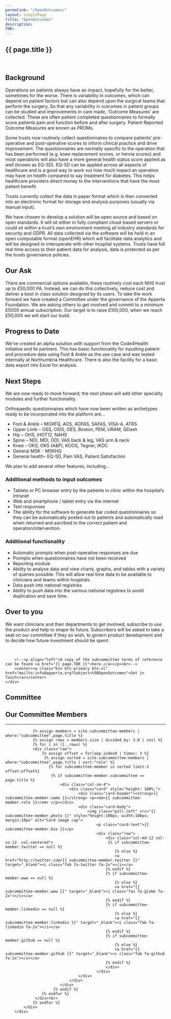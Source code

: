 ```yaml
---
permalink: "/OpenOutcomes/"
layout: singlePage
title: "OpenOutcomes"
description: 
TOR: 
---
```


<section class="bg-white text-black" id="about">
      <div class="container text-center">
        <h1 class="text-uppercase text-dark">{{ page.title }}</h1><br>
        <p align="left">
        <h2>Background</h2>
        <p align="left">Operations on patients always have an impact, hopefully for the better, sometimes for the worse. There is variability in outcomes, which can depend on patient factors but can also depend upon the surgical teams that perform the surgery. So that any variability in outcomes in patient groups can be studied and improvements in care made, ‘Outcome Measures’ are collected. These are often patient completed questionnaires to formally score patients pain and function before and after surgery. Patient Reported Outcome Measures are known as PROMs.
        </p>
        <p align="left">Some trusts now routinely collect questionnaires to compare patients’ pre-operative and post-operative scores to inform clinical practice and drive improvement. The questionnaires are normally specific to the operation that has been performed (e.g. knee replacement scores, or hernia scores) and most operations will also have a more general health status score applied as well (known as EQ-5D). EQ-5D can be applied across all aspects of healthcare and is a good way to work out how much impact an operation may have on health compared to say treatment for diabetes. This helps healthcare providers direct money to the interventions that have the most patient benefit.</p>
        <p align="left">Trusts currently collect the data in paper format which is then converted into an electronic format for storage and analysis purposes (usually via manual input).</p>
        <p align="left">We have chosen to develop a solution will be open source and based on open standards. It will sit either in fully compliant cloud-based servers or could sit within a trust’s own environment meeting all industry standards for security and GDPR. All data collected via the software will be held in an open computable format (openEHR) which will facilitate data analytics and will be designed to interoperate with other hospital systems. Trusts have full real time access to their patient data for analysis, data is protected as per the trusts governance policies.</p>
        <p align="left"><h2>Our Ask</h2></p>
        <p align="left">There are commercial options available, these routinely cost each NHS trust up to £50,000 PA. Instead, we can do this collectively, reduce cost and deliver a best in class solution designed by its users. To take the work forward we have created a Committee under the governance of the Apperta Foundation. We are asking others to get involved and commit to a minimum £5000 annual subscription. Our target is to raise £100,000, when we reach £50,000 we will start our build.</p>
        <p align="left"><h2>Progress to Date</h2></p>
        <p align="left">We’ve created an alpha solution with support from the Code4Health initiative and its partners. This has basic functionality for inputting patient and procedure data using Foot & Ankle as the use case and was tested internally at Northumbria Healthcare. There is also the facility for a basic data export into Excel for analysis.</p>
        <p align="left"><h2>Next Steps</h2></p>
        <p align="left">We are now ready to move forward; the next phase will add other specialty modules and further functionality.</p>
        <p align="left">Orthopaedic questionnaires which have now been written as archetypes ready to be incorporated into the platform are...</p>
        <ul>
            <li align="left">Foot & Ankle – MOXFQ, AOS, AOFAS, SAFAS, VISA-A, ATRS</li>
            <li align="left">Upper Limb – OSS, OSIS, OES, Boston, PEM, URAM, QDash</li>
            <li align="left">Hip – OHS, iHOT12, NAHS</li>
            <li align="left">Spine – NDI, MDI, ODI, VAS back & leg, VAS arm & neck</li>
            <li align="left">Knee – OKS, OKS (A&P), KOOS, Tegner, IKDC</li>
            <li align="left">General MSK - MSKHQ</li>
            <li align="left">General health– EQ-5D, Pain VAS, Patient Satisfaction</li>
        </ul>
        <p align="left">We plan to add several other features, including...</p>
        <p align="left"><h3>Additional methods to input outcomes</h3></p>
        <ul>
            <li align="left">Tablets or PC browser entry by the patients in clinic within the hospital’s intranet</li>
            <li align="left">Web and smartphone / tablet entry via the internet</li>
            <li align="left">Text responses</li>
            <li align="left">The ability for the software to generate bar coded questionnaires so they can be automatically posted out to patients and automatically read when returned and ascribed to the correct patient and operation/intervention.</li>
        </ul>
        <p align="left"><h3>Additional functionality</h3></p>
        <ul>
            <li align="left">Automatic prompts when post-operative responses are due</li>
            <li align="left">Prompts when questionnaires have not been received</li>
            <li align="left">Reporting module</li>
            <li align="left">Ability to analyse data and view charts, graphs, and tables with a variety of queries possible. This will allow real time data to be available to clinicians and teams within hospitals.</li>
            <li align="left">Data push into national registries</li>
            <li align="left">Ability to push data into the various national registries to avoid duplication and save time.</li>
        </ul>
        <p align="left"><h2>Over to you</h2></p>
        <p align="left">We want clinicians and their departments to get involved, subscribe to use the product and help to shape its future. Subscribers will be asked to take a seat on our committee if they so wish, to govern product development and to decide how future investment should be spent.</p></p><br>

        <!--<p align="left">A copy of the subcommittee terms of reference can be found <a href="{{ page.TOR }}">here.</a></p><br>-->
        <center><a class="btn btn-primary btn-xl" href="mailto:info@apperta.org?Subject=%5BOpenOutcomes">Get in Touch</a></center>
    </div>
</section>
<section id="about" style="background-image:url(../img/blog-bg_blue.png);background-position:center center;-webkit-background-size:cover;-moz-background-size:cover;-o-background-size:cover;background-size:cover">
      <div class="container">
          <div class="col-lg12 mx-auto text-center">
            <h1 class="text-uppercase text-dark">
              <strong>Committee</strong>
            </h1>
            <h2 class="section-heading text-white">Our Committee Members</h2>
            <hr class="light my-4">
                
                {% assign members = site.subcommittee-members | where:"subcommittee",page.title %}
                {% assign rows = members.size | divided_by: 3.0 | ceil %}
                {% for i in (1..rows) %}
                <div class="row">
                    {% assign offset = forloop.index0 | times: 3 %}
                     {% assign sorted = site.subcommittee-members | where:"subcommittee",page.title | sort:"role" %}
                       {% for subcommittee-member in sorted limit:3 offset:offset%} 
                        {% if subcommittee-member.subcommittee == page.title %}
                            <div class="col-sm-4">
                                <div class="card" style="height: 100%;">
                                    <div class="card-header"><strong>{{ subcommittee-member.name }}</strong> <p><em>{{ subcommittee-member.role }}</em> </p></div>
                                    <div class="card-body">
                                        <img class="pull-left" src="{{ subcommittee-member.photo }}" style="height:100px; width:100px; margin:10px" alt="Card image cap">
                                            <p class="card-text">{{ subcommittee-member.bio }}</p>
                                            <div class="row">
                                                <div class="col-md-12 col-xs-12  col-centered">                        {% if subcommittee-member.twitter == null %}
                                                    {% else %}
                                                    <a href="http://twitter.com/{{ subcommittee-member.twitter }}" target="_blank"><i class="fab fa-twitter fa-2x"></i></a>
                                                {% endif %}
                                                {% if subcommittee-member.www == null %}
                                                    {% else %}
                                                    <a href="{{ subcommittee-member.www }}" target="_blank"><i class="fas fa-globe fa-2x"></i></a>
                                                {% endif %}
                                                {% if subcommittee-member.linkedin == null %}
                                                    {% else %}
                                                    <a href="{{ subcommittee-member.linkedin }}" target="_blank"><i class="fab fa-linkedin fa-2x"></i></a>
                                                {% endif %}
                                                {% if subcommittee-member.github == null %}
                                                    {% else %}
                                                    <a href="{{ subcommittee-member.github }}" target="_blank"><i class="fab fa-github fa-2x"></i></a>
                                                {% endif %}
                                                </div>
                                            </div>                                         
                                    </div>
                                </div>
                            </div>
                         {% endif %}
                    {% endfor %}
                 </div><br>
                {% endfor %}
            </div>
        </div>  
</section>
